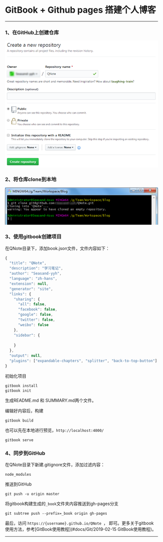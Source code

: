 # GitBook + Github pages 搭建个人博客

---

### 1、在GitHub上创建仓库

![1550370495835](images/1550370495835.png)



### 2、将仓库clone到本地

![1550370766724](images/1550370766724.png)



### 3、使用gitbook创建项目

在QNote目录下，添加book.json文件，文件内容如下：

~~~javascript
{
  "title": "QNote",
  "description": "学习笔记",
  "author": "Seasand-yyh",
  "language": "zh-hans",
  "extension": null,
  "generator": "site",
  "links": {
	"sharing": {
	  "all": false,
	  "facebook": false,
	  "google": false,
	  "twitter": false,
	  "weibo": false
	},
	"sidebar": {
	  
	}
  },
  "output": null,
  "plugins": ["expandable-chapters", "splitter", "back-to-top-button"]
}
~~~



初始化项目

~~~
gitbook install
gitbook init
~~~

生成README.md 和 SUMMARY.md两个文件。



编辑好内容后，构建

~~~
gitbook build
~~~



也可以先在本地进行预览，`http://localhost:4000/`

~~~
gitbook serve
~~~



### 4、同步到GitHub

在QNote目录下新建.gitignore文件，添加过滤内容：

~~~
node_modules
~~~



推送到GitHub

~~~
git push -u origin master
~~~



将gitbook构建生成的`_book`文件夹内容推送到gh-pages分支

~~~
git subtree push --prefix=_book origin gh-pages
~~~



最后，访问 `https://{username}.github.io/QNote `， 即可。更多关于gitbook使用方法，参考[GitBook使用教程](#docs/Git/2019-02-15 GitBook使用教程)。



---

